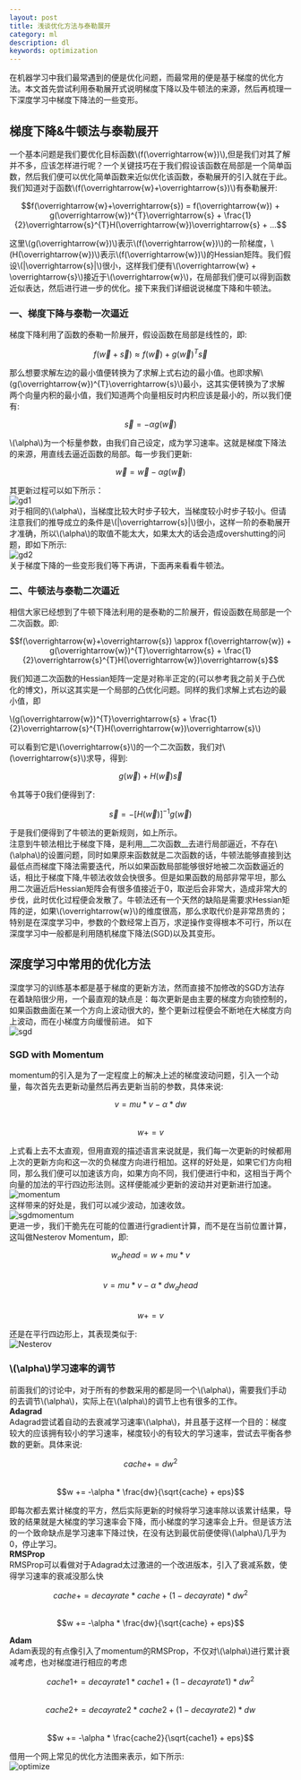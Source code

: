 ```yaml
---
layout: post
title: 浅谈优化方法与泰勒展开
category: ml
description: dl
keywords: optimization
---
```

在机器学习中我们最常遇到的便是优化问题，而最常用的便是基于梯度的优化方法。本文首先尝试利用泰勒展开式说明梯度下降以及牛顿法的来源，然后再梳理一下深度学习中梯度下降法的一些变形。
## 梯度下降&牛顿法与泰勒展开  
一个基本问题是我们要优化目标函数\\(f(\overrightarrow{w})\\),但是我们对其了解并不多，应该怎样进行呢？一个关键技巧在于我们假设该函数在局部是一个简单函数，然后我们便可以优化简单函数来近似优化该函数，泰勒展开的引入就在于此。我们知道对于函数\\(f(\overrightarrow{w}+\overrightarrow{s})\\)有泰勒展开:   

$$f(\overrightarrow{w}+\overrightarrow{s}) = f(\overrightarrow{w}) + g(\overrightarrow{w})^{T}\overrightarrow{s} + \frac{1}{2}\overrightarrow{s}^{T}H(\overrightarrow{w})\overrightarrow{s} + ...$$    

这里\\(g(\overrightarrow{w})\\)表示\\(f(\overrightarrow{w})\\)的一阶梯度，\\(H(\overrightarrow{w})\\)表示\\(f(\overrightarrow{w})\\)的Hessian矩阵。我们假设\\(\|\overrightarrow{s}\|\\)很小，这样我们便有\\(\overrightarrow{w} + \overrightarrow{s}\\)接近于\\(\overrightarrow{w}\\)，在局部我们便可以得到函数近似表达，然后进行进一步的优化。接下来我们详细说说梯度下降和牛顿法。  
### 一、梯度下降与泰勒一次逼近  
梯度下降利用了函数的泰勒一阶展开，假设函数在局部是线性的，即:  

$$f(\overrightarrow{w}+\overrightarrow{s}) \approx f(\overrightarrow{w}) + g(\overrightarrow{w})^{T}\overrightarrow{s}$$  

那么想要求解左边的最小值便转换为了求解上式右边的最小值。也即求解\\(g(\overrightarrow{w})^{T}\overrightarrow{s}\\)最小，这其实便转换为了求解两个向量内积的最小值，我们知道两个向量相反时内积应该是最小的，所以我们便有:  

$$\overrightarrow{s} = -\alpha g(\overrightarrow{w})$$  

\\(\alpha\\)为一个标量参数，由我们自己设定，成为学习速率。这就是梯度下降法的来源，用直线去逼近函数的局部。每一步我们更新:   

$$\overrightarrow{w} = \overrightarrow{w} - \alpha g(\overrightarrow{w})$$   

其更新过程可以如下所示：  
![gd1](/images/0326/gd1.png)  
对于相同的\\(\alpha\\)，当梯度比较大时步子较大，当梯度较小时步子较小。但请注意我们的推导成立的条件是\\(\|\overrightarrow{s}\|\\)很小，这样一阶的泰勒展开才准确，所以\\(\alpha\\)的取值不能太大，如果太大的话会造成overshutting的问题，即如下所示:  
![gd2](/images/0326/gd2.png)  
关于梯度下降的一些变形我们等下再讲，下面再来看看牛顿法。  
### 二、牛顿法与泰勒二次逼近    
相信大家已经想到了牛顿下降法利用的是泰勒的二阶展开，假设函数在局部是一个二次函数。即:     

$$f(\overrightarrow{w}+\overrightarrow{s}) \approx f(\overrightarrow{w}) + g(\overrightarrow{w})^{T}\overrightarrow{s} + \frac{1}{2}\overrightarrow{s}^{T}H(\overrightarrow{w})\overrightarrow{s}$$  

我们知道二次函数的Hessian矩阵一定是对称半正定的(可以参考我之前关于凸优化的博文)，所以这其实是一个局部的凸优化问题。同样的我们求解上式右边的最小值，即  

\\(g(\overrightarrow{w})^{T}\overrightarrow{s} + \frac{1}{2}\overrightarrow{s}^{T}H(\overrightarrow{w})\overrightarrow{s}\\)  

可以看到它是\\(\overrightarrow{s}\\)的一个二次函数，我们对\\(\overrightarrow{s}\\)求导，得到:  

$$g(\overrightarrow{w}) + H(\overrightarrow{w})\overrightarrow{s}$$  

令其等于0我们便得到了:  

$$\overrightarrow{s} = -\left [H(\overrightarrow{w})\right ]^{-1} g(\overrightarrow{w})$$  

于是我们便得到了牛顿法的更新规则，如上所示。  
注意到牛顿法相比于梯度下降，是利用__二次函数__去进行局部逼近，不存在\\(\alpha\\)的设置问题，同时如果原来函数就是二次函数的话，牛顿法能够直接到达最低点而梯度下降法需要迭代，所以如果函数局部能够很好地被二次函数逼近的话，相比于梯度下降,牛顿法收敛会快很多。但是如果函数的局部非常平坦，那么用二次逼近后Hessian矩阵会有很多值接近于0，取逆后会非常大，造成非常大的步伐，此时优化过程便会发散了。牛顿法还有一个天然的缺陷是需要求Hessian矩阵的逆，如果\\(\overrightarrow{w}\\)的维度很高，那么求取代价是非常昂贵的；特别是在深度学习中，参数的个数经常上百万，求逆操作变得根本不可行，所以在深度学习中一般都是利用随机梯度下降法(SGD)以及其变形。

## 深度学习中常用的优化方法  
深度学习的训练基本都是基于梯度的更新方法，然而直接不加修改的SGD方法存在着缺陷很少用，一个最直观的缺点是：每次更新是由主要的梯度方向锁控制的，如果函数曲面在某一个方向上波动很大的，整个更新过程便会不断地在大梯度方向上波动，而在小梯度方向缓慢前进。
如下  
![sgd](/images/0326/sgd.jpg)  
### SGD with Momentum  
momentum的引入是为了一定程度上的解决上述的梯度波动问题，引入一个动量，每次首先去更新动量然后再去更新当前的参数，具体来说:   

$$v = mu * v - \alpha * dw$$  
$$w += v$$  

上式看上去不太直观，但用直观的描述语言来说就是，我们每一次更新的时候都用上次的更新方向和这一次的负梯度方向进行相加。这样的好处是，如果它们方向相同，那么我们便可以加速该方向，如果方向不同，我们便进行中和，这相当于两个向量的加法的平行四边形法则。这样便能减少更新的波动并对更新进行加速。  
![momentum](/images/0326/momentum.jpg)  
这样带来的好处是，我们可以减少波动，加速收敛。  
![sgdmomentum](/images/0326/sgdmomentum.jpg)  
更进一步，我们干脆先在可能的位置进行gradient计算，而不是在当前位置计算，这叫做Nesterov Momentum，即:  

$$w_ahead = w + mu * v$$  
$$v = mu * v - \alpha * dw_ahead$$  
$$w += v$$   

还是在平行四边形上，其表现类似于:  
![Nesterov](/images/0326/nesterov.jpg)  
###  \\(\alpha\\)学习速率的调节  
前面我们的讨论中，对于所有的参数采用的都是同一个\\(\alpha\\)，需要我们手动的去调节\\(\alpha\\)，实际上在\\(\alpha\\)的调节上也有很多的工作。  
**Adagrad**  
Adagrad尝试着自动的去衰减学习速率\\(\alpha\\)，并且基于这样一个目的：梯度较大的应该拥有较小的学习速率，梯度较小的有较大的学习速率，尝试去平衡各参数的更新。具体来说:  

$$cache += dw^{2}$$  
$$w += -\alpha * \frac{dw}{\sqrt{cache} + eps}$$  

即每次都去累计梯度的平方，然后实际更新的时候将学习速率除以该累计结果，导致的结果就是大梯度的学习速率会下降，而小梯度的学习速率会上升。但是该方法的一个致命缺点是学习速率下降过快，在没有达到最优前便使得\\(\alpha\\)几乎为0，停止学习。  
**RMSProp**  
RMSProp可以看做对于Adagrad太过激进的一个改进版本，引入了衰减系数，使得学习速率的衰减没那么快  

$$cache += decayrate * cache + (1 - decayrate) * dw^{2}$$  
$$w += -\alpha * \frac{dw}{\sqrt{cache} + eps}$$  

**Adam**  
Adam表现的有点像引入了momentum的RMSProp，不仅对\\(\alpha\\)进行累计衰减考虑，也对梯度进行相应的考虑  

$$cache1 += decayrate1 * cache1 + (1 - decayrate1) * dw^{2}$$  
$$cache2 += decayrate2 * cache2 + (1 - decayrate2) * dw$$  
$$w += -\alpha * \frac{cache2}{\sqrt{cache1} + eps}$$  

借用一个网上常见的优化方法图来表示，如下所示:  
![optimize](/images/0326/optimize.gif)  
